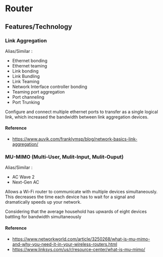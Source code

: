 # Router

## Features/Technology

### Link Aggregation

Alias/Similar :

- Ethernet bonding
- Ethernet teaming
- Link bonding
- Link Bundling
- Link Teaming
- Network Interface controller bonding
- Teaming port aggregation
- Port channeling
- Port Trunking

Configure and connect multiple ethernet ports to transfer as a single logical link, which increased the bandwidth between link aggregation devices.

#### Reference

- <https://www.auvik.com/franklymsp/blog/network-basics-link-aggregation/>

### MU-MIMO (Multi-User, Mulit-Input, Mulit-Ouput)

Alias/Similar :

- AC Wave 2
- Next-Gen AC

Allows a Wi-Fi router to communicate with multiple devices simultaneously. This decreases the time each device has to wait for a signal and dramatically speeds up your network.

Considering that the average household has upwards of eight devices battling for bandwidth simultaneously

#### Reference

- <https://www.networkworld.com/article/3250268/what-is-mu-mimo-and-why-you-need-it-in-your-wireless-routers.html>
- <https://www.linksys.com/us/r/resource-center/what-is-mu-mimo/>